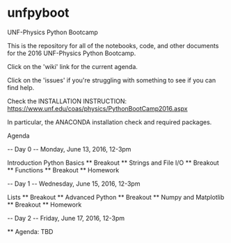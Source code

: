 # unfpyboot
UNF-Physics Python Bootcamp

This is the repository for all of the notebooks, code, and other documents for the 2016 UNF-Physics Python Bootcamp.

Click on the 'wiki' link for the current agenda.

Click on the 'issues' if you're struggling with something to see if you can find help.

Check the INSTALLATION INSTRUCTION:
https://www.unf.edu/coas/physics/PythonBootCamp2016.aspx

In particular, the ANACONDA installation check and required packages.

Agenda

-- Day 0 --
Monday, June 13, 2016, 12-3pm

Introduction
Python Basics
** Breakout **
Strings and File I/O
** Breakout **
Functions
** Breakout **
Homework

-- Day 1 --
Wednesday, June 15, 2016, 12-3pm

Lists
** Breakout **
Advanced Python
** Breakout **
Numpy and Matplotlib
** Breakout **
Homework


-- Day 2 --
Friday, June 17, 2016, 12-3pm

** Agenda: TBD
